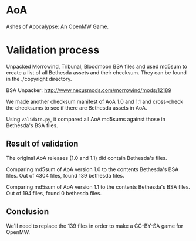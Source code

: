 # AoA
Ashes of Apocalypse: An OpenMW Game.


# Validation process
Unpacked Morrowind, Tribunal, Bloodmoon BSA files and used md5sum to create a list of all Bethesda assets and their checksum. They can be found in the ./copyright directory.

BSA Unpacker: http://www.nexusmods.com/morrowind/mods/12189

We made another checksum manifest of AoA 1.0 and 1.1 and cross-check the checksums to see if there are Bethesda assets in AoA.

Using `validate.py`, it compared all AoA md5sums against those in Bethesda's BSA files.

## Result of validation

The original AoA releases (1.0 and 1.1) did contain Bethesda's files.

Comparing md5sum of AoA version 1.0 to the contents Bethesda's BSA files.
Out of 4304 files, found 139 bethesda files.

Comparing md5sum of AoA version 1.1 to the contents Bethesda's BSA files.
Out of 194 files, found 0 bethesda files.

## Conclusion

We'll need to replace the 139 files in order to make a CC-BY-SA game for OpenMW.
